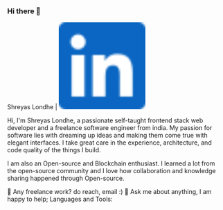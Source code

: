 ### Hi there 👋

Shreyas Londhe | <img src="https://github.com/Yugg007/Yugg007/blob/main/linkedin.svg" width="200" height="200" />



Hi, I'm Shreyas Londhe, a passionate self-taught frontend stack web developer and a freelance software engineer from india. My passion for software lies with dreaming up ideas and making them come true with elegant interfaces. I take great care in the experience, architecture, and code quality of the things I build.

I am also an Open-source and Blockchain enthusiast. I learned a lot from the open-source community and I love how collaboration and knowledge sharing happened through Open-source.

💼 Any freelance work? do reach, email :)
💬 Ask me about anything, I am happy to help;
Languages and Tools:

    

